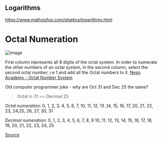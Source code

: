 Logarithms
----------
https://www.mathsisfun.com/algebra/logarithms.html


# Octal Numeration
![image](https://user-images.githubusercontent.com/1682431/207917452-0b65f1ab-6c67-40ec-8540-ddcdd7f227d9.png)

First column represents all 8 digits of the octal system. 
In order to numerate the other numbers of an octal system, in the second column, select the second octal number, i.e 1 and add all the Octal numbers to it.
[Neso Academy - Octal Number System]( https://www.youtube.com/watch?v=MGu-P4OOnh0)

Old computer programmer joke - why are Oct 31 and Dec 25 the same?
> Octal in 31 == Decimal 25

_Octal numeration_: 0, 1, 2, 3, 4, 5, 6, 7, 10, 11, 12, 13 ,14, 15, 16, 17, 20, 21, 22, 23, 24,25, 26, 27, 30, 31

_Decimal numeration_: 0, 1, 2, 3, 4, 5, 6, 7, 8, 9 10, 11, 12, 13, 14, 15, 16, 17, 18, 19, 20, 21, 22, 23, 24, 25

[Source](https://riddlesbrainteasers.com/oct-31-dec-25/#comment-728703)
